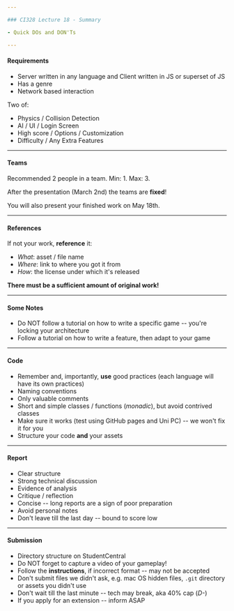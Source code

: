 ```yaml
---

### CI328 Lecture 18 - Summary

- Quick DOs and DON'Ts

---
```


#### Requirements

- Server written in any language and Client written in JS or superset of JS
- Has a genre
- Network based interaction

Two of:

- Physics / Collision Detection
- AI / UI / Login Screen
- High score / Options / Customization
- Difficulty / Any Extra Features

---

#### Teams

Recommended 2 people in a team.
Min: 1.
Max: 3.

After the presentation (March 2nd) the teams are **fixed**!

You will also present your finished work on May 18th.

---

#### References

If not your work, **reference** it:

- _What_: asset / file name
- _Where_: link to where you got it from
- _How_: the license under which it's released

**There must be a sufficient amount of original work!**

---

#### Some Notes

- Do NOT follow a tutorial on how to write a specific game -- you're locking your architecture
- Follow a tutorial on how to write a feature, then adapt to your game

---

#### Code

- Remember and, importantly, **use** good practices (each language will have its own practices)
- Naming conventions
- Only valuable comments
- Short and simple classes / functions (_monadic_), but avoid contrived classes
- Make sure it works (test using GitHub pages and Uni PC) -- we won't fix it for you
- Structure your code **and** your assets

---

#### Report

- Clear structure
- Strong technical discussion
- Evidence of analysis
- Critique / reflection
- Concise -- long reports are a sign of poor preparation
- Avoid personal notes
- Don't leave till the last day -- bound to score low

---

#### Submission

- Directory structure on StudentCentral
- Do NOT forget to capture a video of your gameplay!
- Follow the **instructions**, if incorrect format -- may not be accepted
- Don't submit files we didn't ask, e.g. mac OS hidden files, `.git` directory or assets you didn't use
- Don't wait till the last minute -- tech may break, aka 40% cap (*D-*)
- If you apply for an extension -- inform ASAP
